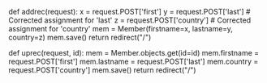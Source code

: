 def addrec(request):
    x = request.POST['first']
    y = request.POST['last']  # Corrected assignment for 'last'
    z = request.POST['country']  # Corrected assignment for 'country'
    mem = Member(firstname=x, lastname=y, country=z)
    mem.save()
    return redirect("/")

def uprec(request, id):
    mem = Member.objects.get(id=id)
    mem.firstname = request.POST['first']
    mem.lastname = request.POST['last']
    mem.country = request.POST['country']
    mem.save()
    return redirect("/")

